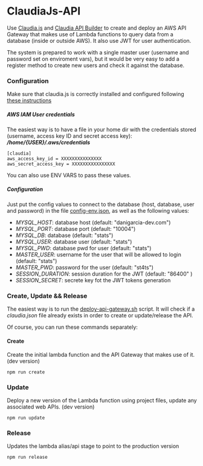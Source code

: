 # ClaudiaJs-API

Use [Claudia.js](https://claudiajs.com/) and [Claudia API Builder](https://claudiajs.com/claudia-api-builder.html) to create and deploy an AWS API Gateway that makes use of Lambda functions to query data from a database (inside or outside AWS). It also use JWT for user authentication.

The system is prepared to work with a single master user (username and password set on enviroment vars), but it would be very easy to add a register method to create new users and check it against the database.

### Configuration
Make sure that claudia.js is correctly installed and configured following [these instructions](https://claudiajs.com/tutorials/installing.html)
##### AWS IAM User credentials
The easiest way is to have a file in your home dir with the credentials stored (username, access key ID and secret access key):
_**/home/{USER}/.aws/credentials**_
```
[claudia]
aws_access_key_id = XXXXXXXXXXXXXXX
aws_secret_access_key = XXXXXXXXXXXXXXXX
```

You can also use ENV VARS to pass these values.

##### Configuration
Just put the config values to connect to the database (host, database, user and password) in the file [config-env.json](config-env.json), as well as the following values:

- *MYSQL_HOST*: database host (default: "danigarcia-dev.com")
- *MYSQL_PORT*: database port (default: "10004")
- *MYSQL_DB*: database  (default: "stats")
- *MYSQL_USER*: database user (default: "stats")
- *MYSQL_PWD*: database pwd for user (default: "stats")
- *MASTER_USER*: username for the user that will be allowed to login (default: "stats")
- *MASTER_PWD*: password for the user (default: "st4ts")
- *SESSION_DURATION*: session duration for the JWT (default: "86400" )
- *SESSION_SECRET*: secrete key fot the JWT tokens generation

### Create, Update && Release

The easiest way is to run the [deploy-api-gateway.sh](deploy-api-gateway.sh) script. It will check if a *claudia.json* file already exists in order to create or update/release the API.

Of course, you can run these commands separately:

#### Create
Create the initial lambda function and the API Gateway that makes use of it. (dev version)
```
npm run create
```

### Update
Deploy a new version of the Lambda function using project files, update any associated web APIs. (dev version)
```
npm run update
```

### Release
Updates the lambda alias/api stage to point to the production version
```
npm run release
```
